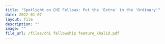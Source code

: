 ```yaml
---
title: "Spotlight on CHI Fellows: Put the 'Extra' in the 'Ordinary'"
date: 2022-01-07
layout: file
description: ""
image: ""
file_url: /files/chi fellowship feature_khalid.pdf
---
```

